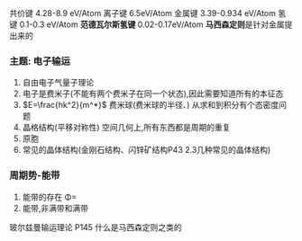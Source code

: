 共价键 4.28-8.9 eV/Atom
离子键 6.5eV/Atom
金属键 3.39-0.934 eV/Atom
氢键 0.1-0.3 eV/Atom
**范德瓦尔斯氢键** 0.02-0.17eV/Atom
**马西森定则**是针对金属提出来的

### 主题: 电子输运

1. 自由电子气量子理论
2. 电子是费米子(不能有两个费米子在同一个状态),因此需要知道所有的本征态
3. $E=\frac{hk^2}{m^*}$ 费米球(费米球的半径、)
   从求和到积分有个态密度问题
4. 晶格结构(平移对称性)
   空间几何上,所有东西都是周期的重复
5. 原胞
6. 常见的晶体结构(金刚石结构、闪锌矿结构P43 2.3几种常见的晶体结构)

### 周期势-能带

1. 能带的存在
   Φ=
2. 能带,非满带和满带

玻尔兹曼输运理论
P145
什么是马西森定则之类的

